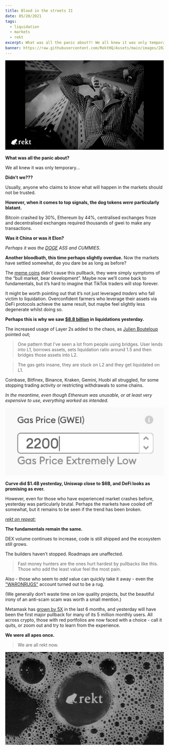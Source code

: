 ```yaml
---
title: Blood in the streets II 
date: 05/20/2021
tags:
  - liquidation
  - markets
  - rekt
excerpt: What was all the panic about?! We all knew it was only temporary, didn't we??? Another bloodbath, this time perhaps slightly overdue. Now the markets have settled somewhat, do you dare be as long as before?
banner: https://raw.githubusercontent.com/RektHQ/Assets/main/images/2021/05/blood2-header.png
---
```

![](https://raw.githubusercontent.com/RektHQ/Assets/main/images/2021/05/blood2-header.png) 

**What was all the panic about?**

We all knew it was only temporary... 

**Didn’t we???**

Usually, anyone who claims to _know_ what will happen in the markets should not be trusted. 

**However, when it comes to top signals, the dog tokens _were_ particularly blatant.** 

Bitcoin crashed by 30%, Ethereum by 44%, centralised exchanges froze and decentralised exchanges required thousands of gwei to make any transactions.

**Was it China or was it Elon?** 

_Perhaps it was the [DOGE](https://www.rekt.news/fomo-on-meme-street2/) ASS and CUMMIES._

**Another bloodbath, this time perhaps slightly overdue.** Now the markets have settled somewhat, do you dare be as long as before?

The [meme coins](https://www.rekt.news/shitcoins/) didn’t cause this pullback, they were simply symptoms of the “bull market, bear development”. Maybe now we’ll come back to fundamentals, but it’s hard to imagine that TikTok traders will stop forever. 

It might be worth pointing out that it’s not just leveraged _traders_ who fall victim to liquidation. Overconfident farmers who leverage their assets via DeFi protocols achieve the same result, but maybe feel slightly less degenerate whilst doing so. 

**Perhaps this is why we saw [$8.8 billion](https://twitter.com/bneiluj/status/1395064071087656961?s=20) in liquidations yesterday.**

The increased usage of Layer 2s added to the chaos, as [Julien Bouteloup](https://twitter.com/bneiluj/status/1395018382269992966?s=20) pointed out; 

>One pattern that I've seen a lot from people using bridges. 
>User lends into L1, borrows assets, sets liquidation ratio around 1.5 and then bridges those assets into L2.

>The gas gets insane, they are stuck on L2 and they get liquidated on L1.  

Coinbase, Bitfinex, Binance, Kraken, Gemini, Huobi all struggled, for some stopping trading activity or restricting withdrawals to some chains.  

_In the meantime, even though Ethereum was unusable, or at least very expensive to use, everything worked as intended._ 

![](https://raw.githubusercontent.com/RektHQ/Assets/main/images/2021/05/blood2-gas.png) 

**Curve did $1.4B yesterday, Uniswap close to $6B, and DeFi looks as promising as ever.**

However, even for those who have experienced market crashes before, yesterday was particularly brutal. Perhaps the markets have cooled off somewhat, but it remains to be seen if the trend has been broken. 

_[rekt on repeat:](https://www.rekt.news/blood-in-the-streets/)_ 

**The fundamentals remain the same.**

DEX volume continues to increase, code is still shipped and the ecosystem still grows.

The builders haven’t stopped. Roadmaps are unaffected.

>Fast money hunters are the ones hurt hardest by pullbacks like this.
>Those who add the least value feel the most pain.

Also - those who seem to _add_ value can quickly take it away - even the ["WARONRUGS"](https://twitter.com/SafeMoonRambo/status/1394952723833950208?s=20) account turned out to be a rug. 

(We generally don’t waste time on low quality projects, but the beautiful irony of an anti-scam scam was worth a small mention.)

Metamask has [grown by 5X](https://consensys.net/blog/metamask/metamask-surpasses-5-million-monthly-active-users/) in the last 6 months, and yesterday will have been the first major pullback for many of its 5 million monthly users. All across crypto, those with red portfolios are now faced with a choice - call it quits, or zoom out and try to learn from the experience.

**We were all apes once.** 

>We are all rekt now. 

![](https://raw.githubusercontent.com/RektHQ/Assets/main/images/2021/05/blood2-conc.png) 
